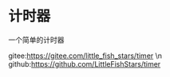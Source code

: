 # 计时器
一个简单的计时器

gitee:https://gitee.com/little_fish_stars/timer \n
github:https://github.com/LittleFishStars/timer